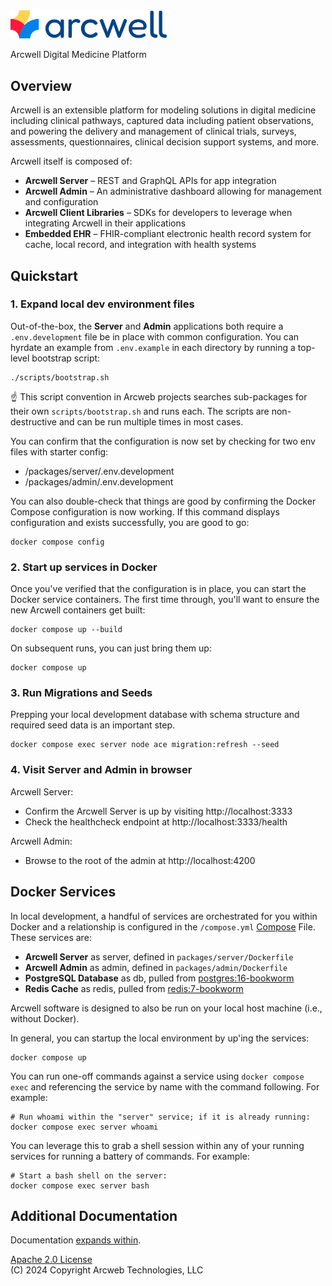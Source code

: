 <img src="doc/logo.png" width="250"/>

Arcwell Digital Medicine Platform

## Overview

Arcwell is an extensible platform for modeling solutions in digital medicine
including clinical pathways, captured data including patient observations,
and powering the delivery and management of clinical trials, surveys,
assessments, questionnaires, clinical decision support systems, and more.

Arcwell itself is composed of:

- **Arcwell Server** – REST and GraphQL APIs for app integration
- **Arcwell Admin** – An administrative dashboard allowing for management and configuration
- **Arcwell Client Libraries** – SDKs for developers to leverage when integrating Arcwell in their applications
- **Embedded EHR** – FHIR-compliant electronic health record system for cache, local record, and integration with health systems


## Quickstart

### 1. Expand local dev environment files

Out-of-the-box, the **Server** and **Admin** applications both require
a `.env.development` file be in place with common configuration. You can
hyrdate an example from `.env.example` in each directory by running a
top-level bootstrap script:

```
./scripts/bootstrap.sh
```
☝️ This script convention in Arcweb projects searches sub-packages for their 
own `scripts/bootstrap.sh` and runs each. The scripts are non-destructive and
can be run multiple times in most cases.

You can confirm that the configuration is now set by checking for two env
files with starter config:
* /packages/server/.env.development
* /packages/admin/.env.development

You can also double-check that things are good by confirming the Docker
Compose configuration is now working. If this command displays configuration
and exists successfully, you are good to go:

```
docker compose config
```

### 2. Start up services in Docker

Once you've verified that the configuration is in place, you can start the
Docker service containers. The first time through, you'll want to ensure the
new Arcwell containers get built:

```
docker compose up --build
```

On subsequent runs, you can just bring them up:

```
docker compose up
```

### 3. Run Migrations and Seeds

Prepping your local development database with schema structure and required
seed data is an important step.

```
docker compose exec server node ace migration:refresh --seed
```

### 4. Visit Server and Admin in browser

Arcwell Server:
* Confirm the Arcwell Server is up by visiting http://localhost:3333
* Check the healthcheck endpoint at http://localhost:3333/health

Arcwell Admin:
* Browse to the root of the admin at http://localhost:4200


## Docker Services

In local development, a handful of services are orchestrated for you
within Docker and a relationship is configured in the `/compose.yml`
[Compose](https://docs.docker.com/compose/) File. These services are:

* **Arcwell Server** as server, defined in `packages/server/Dockerfile`
* **Arcwell Admin** as admin, defined in `packages/admin/Dockerfile`
* **PostgreSQL Database** as db, pulled from [postgres:16-bookworm](https://hub.docker.com/_/postgres/)
* **Redis Cache** as redis, pulled from [redis:7-bookworm](https://hub.docker.com/_/redis)

Arcwell software is designed to also be run on your local host
machine (i.e., without Docker).

In general, you can startup the local environment by up'ing the services:

```
docker compose up
```

You can run one-off commands against a service using `docker compose exec` 
and referencing the service by name with the command following. For example:

```
# Run whoami within the "server" service; if it is already running:
docker compose exec server whoami
```

You can leverage this to grab a shell session within any of your running
services for running a battery of commands. For example:

```
# Start a bash shell on the server:
docker compose exec server bash
```


## Additional Documentation

Documentation [expands within](./doc).

[Apache 2.0 License](./LICENSE)  
(C) 2024 Copyright Arcweb Technologies, LLC
